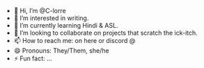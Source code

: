 - 👋 Hi, I’m @C-lorre
- 👀 I’m interested in writing.
- 🌱 I’m currently learning Hindi & ASL.
- 💞️ I’m looking to collaborate on projects that scratch the ick-itch. 
- 📫 How to reach me: on here or discord @ 
- 😄 Pronouns: They/Them, she/he 
- ⚡ Fun fact: ...

<!---
C-lorre/C-lorre is a ✨ special ✨ repository because its `README.md` (this file) appears on your GitHub profile.
You can click the Preview link to take a look at your changes.
--->
